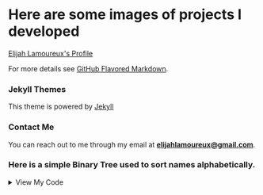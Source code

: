 # Here are some images of projects I developed 
[Elijah Lamoureux's Profile](https://elijahlamoureux.portfoliobox.net/)

For more details see [GitHub Flavored Markdown](https://guides.github.com/features/mastering-markdown/).

### Jekyll Themes
This theme is powered by [Jekyll](https://jekyllrb.com/)

### Contact Me
You can reach out to me through my email at **elijahlamoureux@gmail.com**. 

### Here is a simple Binary Tree used to sort names alphabetically. 

<details><summary>View My Code</summary>	
<p>
	
```c++
#include <iostream>
#include <string>
#include "BinaryTreeApplication.h"
using namespace std; 

class Bnode {
public:
	string val;															
	Bnode* pLeft;		
	Bnode* pRight;
	Bnode(string s) { val = s; pLeft = pRight = nullptr; }
};

class Btree {
public:
	Btree() { root = nullptr; }
	void insert(string s)
	{
		root = insert_at_sub(s, root);
		nSize++;
	}
	void print() { print_sub(root); cout << get_size() << endl; }
	int get_size() { return nSize; }
	int get_size_of_subtree() { return size_of_subtree(root); }
	bool find_node(string s) { return search_node(root, s); }


private:
	Bnode* root;
	Bnode* insert_at_sub(string s, Bnode* p);
	void print_sub(Bnode* p);
	int nSize = 0;
	int nSubtreeSize = 0;
	int size_of_subtree(Bnode* p);
	bool search_node(Bnode* p, string s);

};

Bnode* Btree::insert_at_sub(string s, Bnode* p) {
	if (!p) {
		return new Bnode(s);
	}
	else if (s < p->val) {
		p->pLeft = insert_at_sub(s, p->pLeft);
	}
	else if (s > p->val) {
		p->pRight = insert_at_sub(s, p->pRight);
	}
	return p;
}

void Btree::print_sub(Bnode* p) {
	if (p) {
		print_sub(p->pLeft);
		cout << p->val << endl;
		print_sub(p->pRight);
	}
}

int Btree::size_of_subtree(Bnode* p) {
	if (p) {									
		size_of_subtree(p->pLeft);				
		nSubtreeSize++;							
		size_of_subtree(p->pRight);				
	}
	return nSubtreeSize;
}

int main() {
	Btree my_tree;
	string sPrompt = "Enter a name (ENTER when done): ";
	string sInput = "";

	while (true) {
		cout << sPrompt;
		getline(cin, sInput);
		if (sInput.size() == 0) {
			break;
		}

		my_tree.insert(sInput);
	}

	cout << "Here are the names, in order." << endl;
	my_tree.print();
	cout << my_tree.get_size_of_subtree() << endl;

}

// Elijah Lamoureux, More iterations to come.... 
```


</p>
</details>




